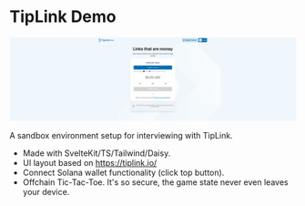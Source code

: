 # TipLink Demo
![intro](/static/tiplink.png)

A sandbox environment setup for interviewing with TipLink.
- Made with SvelteKit/TS/Tailwind/Daisy.
- UI layout based on https://tiplink.io/
- Connect Solana wallet functionality (click top button).
- Offchain Tic-Tac-Toe. It's so secure, the game state never even leaves your device.
